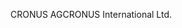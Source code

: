 <span data-ttu-id="5eed8-101">CRONUS AG</span><span class="sxs-lookup"><span data-stu-id="5eed8-101">CRONUS International Ltd.</span></span>
